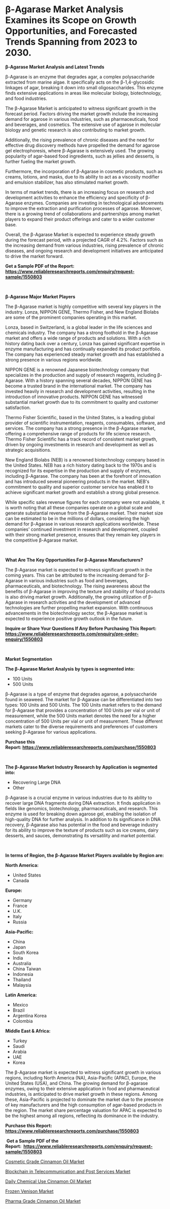 <p><h1>β-Agarase Market Analysis Examines its Scope on Growth Opportunities, and Forecasted Trends Spanning from 2023 to 2030.</h1></p><p><strong>β-Agarase Market Analysis and Latest Trends</strong></p>
<p><p>β-Agarase is an enzyme that degrades agar, a complex polysaccharide extracted from marine algae. It specifically acts on the β-1,4-glycosidic linkages of agar, breaking it down into small oligosaccharides. This enzyme finds extensive applications in areas like molecular biology, biotechnology, and food industries.</p><p>The β-Agarase Market is anticipated to witness significant growth in the forecast period. Factors driving the market growth include the increasing demand for agarose in various industries, such as pharmaceuticals, food and beverages, and cosmetics. The extensive use of agarose in molecular biology and genetic research is also contributing to market growth.</p><p>Additionally, the rising prevalence of chronic diseases and the need for effective drug discovery methods have propelled the demand for agarose gel electrophoresis, where β-Agarase is extensively used. The growing popularity of agar-based food ingredients, such as jellies and desserts, is further fueling the market growth.</p><p>Furthermore, the incorporation of β-Agarase in cosmetic products, such as creams, lotions, and masks, due to its ability to act as a viscosity modifier and emulsion stabilizer, has also stimulated market growth.</p><p>In terms of market trends, there is an increasing focus on research and development activities to enhance the efficiency and specificity of β-Agarase enzymes. Companies are investing in technological advancements to improve the extraction and purification processes of agarose. Moreover, there is a growing trend of collaborations and partnerships among market players to expand their product offerings and cater to a wider customer base.</p><p>Overall, the β-Agarase Market is expected to experience steady growth during the forecast period, with a projected CAGR of 4.2%. Factors such as the increasing demand from various industries, rising prevalence of chronic diseases, and ongoing research and development initiatives are anticipated to drive the market forward.</p></p>
<p><strong>Get a Sample PDF of the Report:&nbsp; <a href="https://www.reliableresearchreports.com/enquiry/request-sample/1550803">https://www.reliableresearchreports.com/enquiry/request-sample/1550803</a></strong></p>
<p>&nbsp;</p>
<p><strong>β-Agarase Major Market Players</strong></p>
<p><p>The β-Agarase market is highly competitive with several key players in the industry. Lonza, NIPPON GENE, Thermo Fisher, and New England Biolabs are some of the prominent companies operating in this market.</p><p>Lonza, based in Switzerland, is a global leader in the life sciences and chemicals industry. The company has a strong foothold in the β-Agarase market and offers a wide range of products and solutions. With a rich history dating back over a century, Lonza has gained significant expertise in enzyme manufacturing and has continually expanded its product portfolio. The company has experienced steady market growth and has established a strong presence in various regions worldwide.</p><p>NIPPON GENE is a renowned Japanese biotechnology company that specializes in the production and supply of research reagents, including β-Agarase. With a history spanning several decades, NIPPON GENE has become a trusted brand in the international market. The company has invested heavily in research and development activities, resulting in the introduction of innovative products. NIPPON GENE has witnessed substantial market growth due to its commitment to quality and customer satisfaction.</p><p>Thermo Fisher Scientific, based in the United States, is a leading global provider of scientific instrumentation, reagents, consumables, software, and services. The company has a strong presence in the β-Agarase market, offering a comprehensive range of products for life science research. Thermo Fisher Scientific has a track record of consistent market growth, driven by ongoing investments in research and development as well as strategic acquisitions.</p><p>New England Biolabs (NEB) is a renowned biotechnology company based in the United States. NEB has a rich history dating back to the 1970s and is recognized for its expertise in the production and supply of enzymes, including β-Agarase. The company has been at the forefront of innovation and has introduced several pioneering products in the market. NEB's commitment to quality and superior customer service has enabled it to achieve significant market growth and establish a strong global presence.</p><p>While specific sales revenue figures for each company were not available, it is worth noting that all these companies operate on a global scale and generate substantial revenue from the β-Agarase market. Their market size can be estimated to be in the millions of dollars, considering the high demand for β-Agarase in various research applications worldwide. These companies' continued investment in research and development, coupled with their strong market presence, ensures that they remain key players in the competitive β-Agarase market.</p></p>
<p>&nbsp;</p>
<p><strong>What Are The Key Opportunities For β-Agarase Manufacturers?</strong></p>
<p><p>The β-Agarase market is expected to witness significant growth in the coming years. This can be attributed to the increasing demand for β-Agarase in various industries such as food and beverages, pharmaceuticals, and biotechnology. The rising awareness about the benefits of β-Agarase in improving the texture and stability of food products is also driving market growth. Additionally, the growing utilization of β-Agarase in research activities and the development of advanced technologies are further propelling market expansion. With continuous advancements in the biotechnology sector, the β-Agarase market is expected to experience positive growth outlook in the future.</p></p>
<p><strong>Inquire or Share Your Questions If Any Before Purchasing This Report: <a href="https://www.reliableresearchreports.com/enquiry/pre-order-enquiry/1550803">https://www.reliableresearchreports.com/enquiry/pre-order-enquiry/1550803</a></strong></p>
<p>&nbsp;</p>
<p><strong>Market Segmentation</strong></p>
<p><strong>The β-Agarase Market Analysis by types is segmented into:</strong></p>
<p><ul><li>100 Units</li><li>500 Units</li></ul></p>
<p><p>β-Agarase is a type of enzyme that degrades agarose, a polysaccharide found in seaweed. The market for β-Agarase can be differentiated into two types: 100 Units and 500 Units. The 100 Units market refers to the demand for β-Agarase that provides a concentration of 100 Units per vial or unit of measurement, while the 500 Units market denotes the need for a higher concentration of 500 Units per vial or unit of measurement. These different markets cater to the diverse requirements and preferences of customers seeking β-Agarase for various applications.</p></p>
<p><strong>Purchase this Report:&nbsp;<a href="https://www.reliableresearchreports.com/purchase/1550803">https://www.reliableresearchreports.com/purchase/1550803</a></strong></p>
<p>&nbsp;</p>
<p><strong>The β-Agarase Market Industry Research by Application is segmented into:</strong></p>
<p><ul><li>Recovering Large DNA</li><li>Other</li></ul></p>
<p><p>β-Agarase is a crucial enzyme in various industries due to its ability to recover large DNA fragments during DNA extraction. It finds application in fields like genomics, biotechnology, pharmaceuticals, and research. This enzyme is used for breaking down agarose gel, enabling the isolation of high-quality DNA for further analysis. In addition to its significance in DNA recovery, β-Agarase also has potential in the food and beverage industry for its ability to improve the texture of products such as ice creams, dairy desserts, and sauces, demonstrating its versatility and market potential.</p></p>
<p>&nbsp;</p>
<p><strong>In terms of Region, the β-Agarase Market Players available by Region are:</strong></p>
<p>
    <p> <strong> North America: </strong>
        <ul>
            <li>United States</li>
            <li>Canada</li>
        </ul>
        </p> 
    <p> <strong> Europe: </strong>
        <ul>
            <li>Germany</li>
            <li>France</li>
            <li>U.K.</li>
            <li>Italy</li>
            <li>Russia</li>
        </ul>
        </p> 
    <p> <strong> Asia-Pacific: </strong>
        <ul>
            <li>China</li>
            <li>Japan</li>
            <li>South Korea</li>
            <li>India</li>
            <li>Australia</li>
            <li>China Taiwan</li>
            <li>Indonesia</li>
            <li>Thailand</li>
            <li>Malaysia</li>
        </ul>
        </p> 
    <p> <strong> Latin America: </strong>
        <ul>
            <li>Mexico</li>
            <li>Brazil</li>
            <li>Argentina Korea</li>
            <li>Colombia</li>
        </ul>
        </p> 
    <p> <strong> Middle East & Africa: </strong>
        <ul>
            <li>Turkey</li>
            <li>Saudi</li>
            <li>Arabia</li>
            <li>UAE</li>
            <li>Korea</li>
        </ul>
    </p>
    </p>
<p><p>The β-Agarase market is expected to witness significant growth in various regions, including North America (NA), Asia-Pacific (APAC), Europe, the United States (USA), and China. The growing demand for β-agarase enzymes, owing to their extensive application in food and pharmaceutical industries, is anticipated to drive market growth in these regions. Among these, Asia-Pacific is projected to dominate the market due to the presence of key manufacturers and the high consumption of agar-based products in the region. The market share percentage valuation for APAC is expected to be the highest among all regions, reflecting its dominance in the industry.</p></p>
<p><strong>Purchase this Report: <a href="https://www.reliableresearchreports.com/purchase/1550803">https://www.reliableresearchreports.com/purchase/1550803</a></strong></p>
<p>&nbsp;<strong>Get a Sample PDF of the Report:&nbsp;&nbsp;<a href="https://www.reliableresearchreports.com/enquiry/request-sample/1550803">https://www.reliableresearchreports.com/enquiry/request-sample/1550803</a></strong></p>
<p><strong></strong></p>
<p><p><a href="https://www.linkedin.com/pulse/cosmetic-grade-cinnamon-oil-market-size-growth-forecast-fzxhc/">Cosmetic Grade Cinnamon Oil Market</a></p><p><a href="https://medium.com/@stefanokon1939/blockchain-in-telecommunication-and-post-services-market-analysis-its-cagr-market-segmentation-ee0d0279c6c1">Blockchain in Telecommunication and Post Services Market</a></p><p><a href="https://www.linkedin.com/pulse/decoding-daily-chemical-use-cinnamon-oil-market-deep-dive-cnkkc/">Daily Chemical Use Cinnamon Oil Market</a></p><p><a href="https://medium.com/@edwinsporer/frozen-venison-market-size-growth-forecast-2023-2030-97edf4345f7c">Frozen Venison Market</a></p><p><a href="https://www.linkedin.com/pulse/pharma-grade-cinnamon-oil-market-size-share-amp-trends-analysis-f50qc/">Pharma Grade Cinnamon Oil Market</a></p></p>